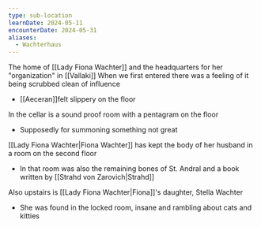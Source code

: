 ```yaml
---
type: sub-location
learnDate: 2024-05-11
encounterDate: 2024-05-31
aliases:
  - Wachterhaus
---
```

The home of [[Lady Fiona Wachter]] and the headquarters for her "organization" in [[Vallaki]]
When we first entered there was a feeling of it being scrubbed clean of influence
- [[Aeceran]]felt slippery on the floor

In the cellar is a sound proof room with a pentagram on the floor 
- Supposedly for summoning something not great

[[Lady Fiona Wachter|Fiona Wachter]] has kept the body of her husband in a room on the second floor 
- In that room was also the remaining bones of St. Andral and a book written by [[Strahd von Zarovich|Strahd]]

Also upstairs is [[Lady Fiona Wachter|Fiona]]'s daughter, Stella Wachter 
- She was found in the locked room, insane and rambling about cats and kitties
